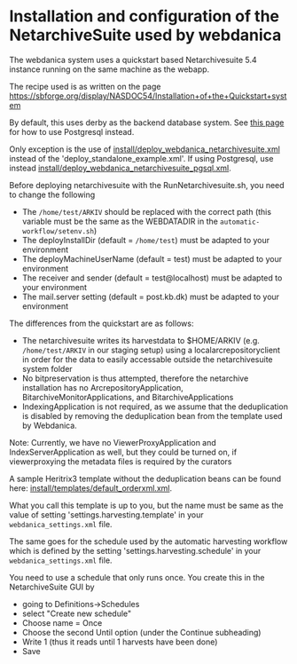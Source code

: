 # Installation and configuration of the NetarchiveSuite used by webdanica

The webdanica system uses a quickstart based Netarchivesuite 5.4 instance running on the same machine as the webapp.

The recipe used is as written on the page <https://sbforge.org/display/NASDOC54/Installation+of+the+Quickstart+system>

By default, this uses derby as the backend database system. See [this page](webdanica_with_postgresql.md) for how to use Postgresql instead.

Only exception is the use of [install/deploy_webdanica_netarchivesuite.xml](install-deprecated/deploy_webdanica_netarchivesuite.xml) instead of the 'deploy_standalone_example.xml'.
If using Postgresql, use instead [install/deploy_webdanica_netarchivesuite_pgsql.xml](install-deprecated/deploy_webdanica_netarchivesuite_pgsql.xml). 

Before deploying netarchivesuite with the RunNetarchivesuite.sh, you need to change the following

 * The `/home/test/ARKIV` should be replaced with the correct path (this variable must be the same as the WEBDATADIR in the `automatic-workflow/setenv.sh`)
 * The deployInstallDir (default = `/home/test`) must be adapted to your environment
 * The deployMachineUserName (default = test) must be adapted to your environment
 * The receiver and sender (default = test@localhost)  must be adapted to your environment
 * The mail.server setting (default = post.kb.dk)  must be adapted to your environment

The differences from the quickstart are as follows: 
 * The netarchivesuite writes its harvestdata to $HOME/ARKIV (e.g. `/home/test/ARKIV` in our staging setup) using a localarcrepositoryclient in order for the data to easily accessable outside the netarchivesuite system folder
 * No bitpreservation is thus attempted, therefore the netarchive installation has no ArcrepositoryApplication, BitarchiveMonitorApplications, and BitarchiveApplications
 * IndexingApplication is not required, as we assume that the deduplication is disabled by removing the deduplication bean from the template used by Webdanica.

Note: Currently, we have no ViewerProxyApplication and IndexServerApplication as well, but they could be turned on, if viewerproxying the metadata files is required by the curators

A sample Heritrix3 template without the deduplication beans can be found here: [install/templates/default_orderxml.xml](`install/templates/default_orderxml.xml`).

What you call this template is up to you, but the name must be same as the value of setting 'settings.harvesting.template' in your `webdanica_settings.xml` file.

The same goes for the schedule used by the automatic harvesting workflow which is defined by the setting 'settings.harvesting.schedule' in your `webdanica_settings.xml` file.

You need to use a schedule that only runs once.
You create this in the NetarchiveSuite GUI by 
 * going to Definitions->Schedules 
 * select "Create new schedule"
 * Choose name = Once
 * Choose the second Until option (under the Continue subheading)
 * Write 1 (thus it reads until 1 harvests have been done)
 * Save 

